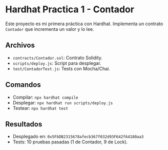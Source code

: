 # Hardhat Practica 1 - Contador

Este proyecto es mi primera práctica con Hardhat. Implementa un contrato `Contador` que incrementa un valor y lo lee.

## Archivos
- `contracts/Contador.sol`: Contrato Solidity.
- `scripts/deploy.js`: Script para desplegar.
- `test/ContadorTest.js`: Tests con Mocha/Chai.

## Comandos
- Compilar: `npx hardhat compile`
- Desplegar: `npx hardhat run scripts/deploy.js`
- Testear: `npx hardhat test`

## Resultados
- Desplegado en: `0x5FbDB2315678afecb367f032d93F642f64180aa3`
- Tests: 10 pruebas pasadas (1 de Contador, 9 de Lock).